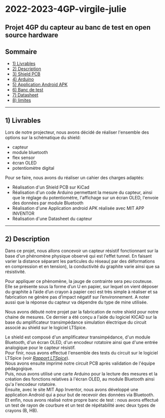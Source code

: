 # 2022-2023-4GP-virgile-julie
Projet 4GP du capteur au banc de test en open source hardware
---
## Sommaire
  - [1) Livrables](#1-livrables)
  - [2) Description](#2-description)
  - [3) Shield PCB](#3-shield-pcb)
  - [4) Arduino](#4-arduino)
  - [5) Application Android APK](#5-application-android-apk)
  - [6) Banc de test](#6-banc-de-test)
  - [7) Datasheet](#7-datasheet)
  - [8) limites](#7-limites)
---
## 1) Livrables
Lors de notre projecteur, nous avons décidé de réaliser l'ensemble des options sur la schématique du shield: 
- capteur
- module bluetooth
- flex sensor
- écran OLED
- potentiomètre digital
 
 Pour se faire, nous avons du réaliser un cahier des charges adaptés:
 
-  Réalisation d'un Shield PCB sur KiCad
-  Réalisation d'un code Arduino permettant la mesure du capteur, ainsi que le réglage du potentiomètre, l'affichage sur un écran OLED, l'envoie des données par module Bluetooth
- Réalisation d'une Application android APK réalisée avec MIT APP INVENTOR
- Réalisation d'une Datasheet du capteur
---
## 2) Description

Dans ce projet, nous allons concevoir un capteur résistif fonctionnant sur la base d'un phénomène physique observé qui est l'effet tunnel. En faisant varier la distance séparant les particules du réseau( par des déformations en compression et en tension), la conductivité du graphite varie ainsi que sa résistivité.

Pour appliquer ce phènomène, la jauge de contrainte sera peu couteuse. Elle se présente sous la forme d’un U en papier, sur lequel on vient déposer du graphite à l’aide d’un crayon à papier ceci est très simple à réaliser et sa fabrication ne génère pas d’impact négatif sur l’environnement. A noter aussi que la réponse du capteur va dépendre du type de mine utilisée. 


Nous avons débuté notre projet par la fabrication de notre shield pour notre chaine de mesures. Ce dernier a été conçu a l'aide du logiciel KICAD  sur la base du amplificateur transimpédance simulation électrique du circuit associé au shield sur le logiciel LTSpice.

Le shield est composé d'un amplificateur transimpédance, d'un module Bluetooth, d'un écran OLED, d'un encodeur rotatoire ainsi que d'une entrée analogique pour le capteur résistif.  
Pour finir, nous avons effectué l'ensemble des tests du circuit sur le logiciel LTSpice (voir [_Rapport LTSpice_](https://github.com/MOSH-Insa-Toulouse/2022_Franco_Alonso_Projet_capteur/blob/8504636d878c9423babecade3b70e7a892836c6b/Rapport_LTSpice.pdf)).  
Nous avons ensuite imprimé notre circuit PCB après validation de l'équipe pédagogique.  
Puis, nous avons utilisé une carte Arduino pour la lecture des mesures et la création des fonctions relatives à l'écran OLED, au module Bluetooth ainsi qu'a l'encodeur rotatoire.  
Ensuite, avec le site MIT App Inventor, nous avons développé une application Android qui a pour but de recevoir des données via Bluetooth.  
Et enfin, nous avons réalisé notre propre banc de test : nous avons effectué un test de rayon de courbure et un test de répétabilité avec deux types de crayons (B, HB).  
